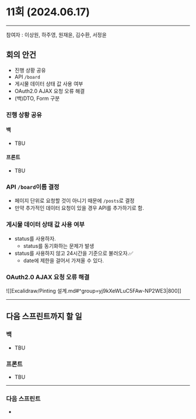 # 11회 (2024.06.17)

---

참여자 : 이상원, 하주영, 원재윤, 김수환, 서정윤

## 회의 안건

- 진행 상황 공유
- API `/board`
- 게시물 데이터 상태 값 사용 여부
- OAuth2.0 AJAX 요청 오류 해결
- (백)DTO, Form 구분
### 진행 상황 공유
#### 백
- TBU
#### 프론트
- TBU
### API `/board`이름 결정
- 페이지 단위로 요청할 것이 아니기 때문에 `/posts`로 결정
- 만약 추가적인 데이터 요청이 있을 경우 API를 추가하기로 함.
### 게시물 데이터 상태 값 사용 여부
- status를 사용하자.
	- status를 동기화하는 문제가 발생
- status를 사용하지 않고 24시간을 기준으로 불러오자.✅
	- date에 제한을 걸어서 가져올 수 있다.
### OAuth2.0 AJAX 요청 오류 해결
![[Excalidraw/Pinting 설계.md#^group=yj9kXeWLuC5FAw-NP2WE3|800]]



---
## 다음 스프린트까지 할 일
### 백
- TBU

### 프론트
- TBU

---
### 다음 스프린트
- 